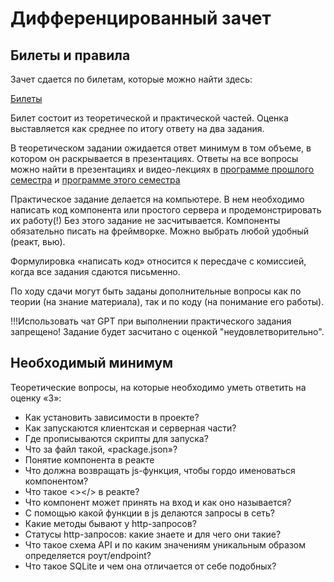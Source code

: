 # Дифференцированный зачет

## Билеты и правила 

Зачет сдается по билетам, которые можно найти здесь:

[Билеты](https://ci.nsu.ru/upload/iblock/d41/zu86dh2n5leu4gccelg703cog0gwrm8l/%D0%A0%D0%B0%D0%B7%D1%80%D0%B0%D0%B1%D0%BE%D1%82%D0%BA%D0%B0%20%D0%B2%D0%B5%D0%B1-%D0%BF%D1%80%D0%B8%D0%BB%D0%BE%D0%B6%D0%B5%D0%BD%D0%B8%D0%B9%20(107%D0%B0-%D0%B4,%202207%D1%81%D0%B0-%D1%81%D0%B3%20%D0%94%D0%97%20%D0%AD).pdf)

Билет состоит из теоретической и практической частей. 
Оценка выставляется как среднее по итогу ответу на два задания.

В теоретическом задании ожидается ответ минимум в том объеме, в котором он раскрывается в презентациях.
Ответы на все вопросы можно найти в презентациях и видео-лекциях в [программе прошлого семестра](../program-1-2024.md) и [программе этого семестра](../program-2-2024.md)

Практическое задание делается на компьютере.
В нем необходимо написать код компонента или простого сервера 
и продемонстрировать их работу(!)
Без этого задание не засчитывается.
Компоненты обязательно писать на фреймворке. Можно выбрать любой удобный (реакт, вью). 

Формулировка «написать код» относится к пересдаче с комиссией, 
когда все задания сдаются письменно.

По ходу сдачи могут быть заданы дополнительные вопросы
как по теории (на знание материала), так и по коду (на понимание его работы).

!!!Использовать чат GPT при выполнении практического задания запрещено! Задание будет засчитано с оценкой "неудовлетворительно". 

## Необходимый минимум 

Теоретические вопросы, на которые необходимо уметь ответить на оценку «3»:

* Как установить зависимости в проекте?
* Как запускаются клиентская и серверная части?
* Где прописываются скрипты для запуска?
* Что за файл такой, «package.json»?
* Понятие компонента в реакте
* Что должна возвращать js-функция, чтобы гордо именоваться компонентом?
* Что такое <></> в реакте?
* Что компонент может принять на вход и как оно называется?
* С помощью какой функции в js делаются запросы в сеть?
* Какие методы бывают у http-запросов?
* Статусы http-запросов: какие знаете и для чего они такие?
* Что такое схема API и по каким значениям уникальным образом определяется роут/endpoint?
* Что такое SQLite и чем она отличается от себе подобных?

  
